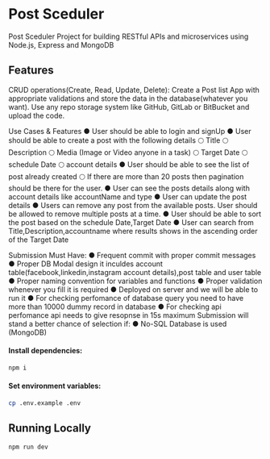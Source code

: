 # Post Sceduler

Post Sceduler Project for building RESTful APIs and microservices using Node.js, Express and MongoDB

## Features

CRUD operations(Create, Read, Update, Delete): Create a Post list App with
appropriate validations and store the data in the database(whatever you want). Use any
repo storage system like GitHub, GitLab or BitBucket and upload the code.

Use Cases & Features
    ● User should be able to login and signUp
    ● User should be able to create a post with the following details
        🌕 Title
        🌕 Description
        🌕 Media (Image or Video anyone in a task)
        🌕 Target Date
        🌕 schedule Date
        🌕 account details
    ● User should be able to see the list of post already created
        🌕 If there are more than 20 posts then pagination should be there for the user.
    ● User can see the posts details along with account details like accountName and
    type
    ● User can update the post details
    ● Users can remove any post from the available posts. User should be allowed to
    remove multiple posts at a time.
    ● User should be able to sort the post based on the schedule Date,Target Date
    ● User can search from Title,Description,accountname where results shows in the
    ascending order of the Target Date

Submission Must Have:
    ● Frequent commit with proper commit messages
    ● Proper DB Modal design it inculdes account table(facebook,linkedin,instagram
    account details),post table and user table
    ● Proper naming convention for variables and functions
    ● Proper validation whenever you fill it is required
    ● Deployed on server and we will be able to run it
    ● For checking perfomance of database query you need to have more than 10000
    dummy record in database
    ● For checking api perfomance api needs to give resopnse in 15s maximum
    Submission will stand a better chance of selection if:
    ● No-SQL Database is used (MongoDB)

#### Install dependencies:

```bash
npm i
```

#### Set environment variables:

```bash
cp .env.example .env
```

## Running Locally

```bash
npm run dev
```
